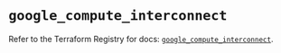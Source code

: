 # `google_compute_interconnect`

Refer to the Terraform Registry for docs: [`google_compute_interconnect`](https://registry.terraform.io/providers/hashicorp/google/6.18.1/docs/resources/compute_interconnect).
